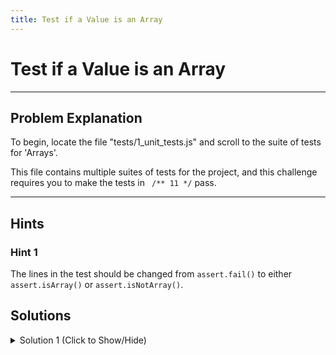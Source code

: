 ```yaml
---
title: Test if a Value is an Array
---
```

# Test if a Value is an Array

---
## Problem Explanation
To begin, locate the file "tests/1_unit_tests.js" and scroll to the suite of tests for 'Arrays'.

This file contains multiple suites of tests for the project, and this challenge requires you to make the tests in ``` /** 11 */``` pass.


---
## Hints

### Hint 1

The lines in the test should be changed from `assert.fail()` to either `assert.isArray()` or `assert.isNotArray()`.

## Solutions

<details><summary>Solution 1 (Click to Show/Hide)</summary>

```js
/** 11 - #isArray vs #isNotArray **/
test('#isArray, #isNotArray', function() {
  assert.isArray(
    'isThisAnArray?'.split(''),
    'String.prototype.split() returns an Array'
  );
  assert.isNotArray([1, 2, 3].indexOf(2), 'indexOf returns a number.');
});
```
</details>